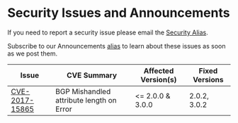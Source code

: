 # Security Issues and Announcements

If you need to report a security issue please email the [Security Alias](https://lists.frrouting.org/listinfo/security).

Subscribe to our Announcements [alias](https://lists.frrouting.org/listinfo/announce) to learn about these issues as soon as we post them.

| Issue                                          | CVE Summary                                                   | Affected Version(s)     | Fixed Versions |
|------------------------------------------------|-----------------------------------------------------------|-------------------------|----------------|
| [CVE-2017-15865](security/cve-2017-15865.html) | BGP Mishandled attribute length on Error                  | <= 2.0.0 & 3.0.0        | 2.0.2, 3.0.2   |
